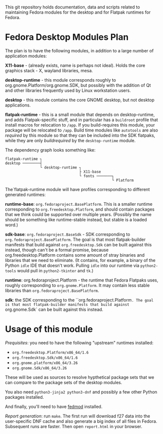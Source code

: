 This git repository holds documentation, data and scripts related to
maintaining Fedora modules for the desktop and for Flatpak runtimes
for Fedora.

Fedora Desktop Modules Plan
===========================

The plan is to have the following modules, in addition to a large number
of application modules:

**X11-base** - (already exists, name is perhaps not ideal). Holds the
core graphics stack - X, wayland libraries, mesa.

**desktop-runtime** - this module corresponds roughly to
org.gnome.Platform/org.gnome.SDK, but possibly with the addition of
Qt and other libraries frequently used by Linux workstation users.

**desktop** - this module contains the core GNOME desktop, but not desktop
applications.

**flatpak-runtime** - this is a small module that depends on
desktop-runtime, and adds Flatpak-specific stuff, and in particular
has a `buildroot` profile that install macros for relocation to `/app`. If you
build-requires this module, your package will be relocated to `/app`. Build
time modules like `autotools` are also *required* by this module so that they
can be included into the SDK flatpaks, while they are only *buildrequired*
by the `desktop-runtime` module.

The dependency graph looks something like:

```
flatpak-runtime ┐
desktop ────────┤
                └ desktop-runtime ┐
                                  ├ X11-base
                                  └ fonts ───────┐
                                                 └ Platform
```

The`flatpak-runtime module will have profiles corresponding to different
generated runtimes:

**runtime-base**: `org.fedoraproject.BasePlatform`. This is a smaller
runtime corresponding to `org.freedesktop.Platform`, and should
contain packages that we think could be supported over multiple
years. (Possibly the name should be something like runtime-stable
instead, but stable is a loaded word.)

**sdk-base**: `org.fedoraproject.BaseSdk` - SDK corresponding to
`org.fedoraproject.BasePlatform`. The goal is that most
flatpak-builder manifests that build against `org.freedesktop.Sdk` can
be built against this instead, though can't be a formal promise,
because org.freedesktop.Platform contains some amount of stray
binaries and libraries that we need to eliminate. (It contains, for
example, a binary of the Python `idle` IDE that doesn't work. Pulling
`idle` into our runtime via `python2-tools` would pull in
`python2-tkinter` and `tk`.)

**runtime**: org.fedoraproject.Platform - the runtime that Fedora
Flatpaks uses, roughly corresponding to `org.gnome.Platform`. It may
contain less stable libraries than `org.fedoraproject.BasePlatform`.

**sdk**: the SDK corresponding to the ``org.fedoraproject.Platform`.
The goal is that most flatpak-builder manifests that build against
`org.gnome.Sdk` can be built against this instead.

Usage of this module
====================

*Prequisites*: you need to have the following "upstream" runtimes installed:

* `org.freedesktop.Platform/x86_64/1.6`
* `org.freedesktop.Sdk/x86_64/1.6`
* `org.gnome.platform/x86_64/3.26`
* `org.gnome.Sdk/x86_64/3.26`

These will be used as sources to resolve hypthetical package sets that we
can compare to the package sets of the desktop modules.

You also need `python3-jinja2 python3-dnf` and possibly a few other Python
packages installed.

And finally, you'll need to have [fedmod](https://pagure.io/modularity/fedmod) installed.

*Report generation*: run `make`. The first run will download f27 data
into the user-specific DNF cache and also generate a big index of all files
in Fedora. Subsequent runs are faster. Then open `report.html` in your
browser.
